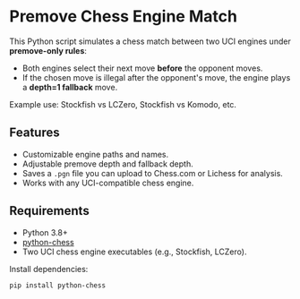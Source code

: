 # Premove Chess Engine Match

This Python script simulates a chess match between two UCI engines under **premove-only rules**:

- Both engines select their next move **before** the opponent moves.
- If the chosen move is illegal after the opponent's move, the engine plays a **depth=1 fallback** move.

Example use: Stockfish vs LCZero, Stockfish vs Komodo, etc.

## Features
- Customizable engine paths and names.
- Adjustable premove depth and fallback depth.
- Saves a `.pgn` file you can upload to Chess.com or Lichess for analysis.
- Works with any UCI-compatible chess engine.

## Requirements
- Python 3.8+
- [python-chess](https://pypi.org/project/python-chess/)
- Two UCI chess engine executables (e.g., Stockfish, LCZero).

Install dependencies:
```bash
pip install python-chess

